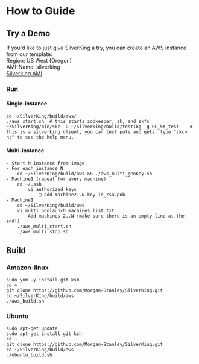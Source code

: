 # How to Guide
## Try a Demo
If you'd like to just give SilverKing a try, you can create an AWS instance from our template:<br>
Region: US West (Oregon)<br>
AMI-Name: silverking<br>
[Silverking AMI](https://us-west-2.console.aws.amazon.com/ec2/v2/home?region=us-west-2#Images:visibility=public-images;search=silverking;sort=name)<br>
### Run
#### Single-instance
```ksh
cd ~/SilverKing/build/aws/
./aws_start.sh  # this starts zookeeper, sk, and skfs
~/SilverKing/bin/skc -G ~/Silverking/build/testing -g GC_SK_test    # this is a silverking client, you can test puts and gets. type "skc> h;" to see the help menu.
```

#### Multi-instance
    - Start N instance from image
    - For each instance N
        cd ~/SilverKing/build/aws && ./aws_multi_genKey.sh
    - Machine1 (repeat for every machine)
        cd ~/.ssh
            vi authorized keys
                □ add machine2..N key id_rsa.pub
    - Machine1
        cd ~/SilverKing/build/aws
        vi multi_nonlaunch_machines_list.txt
            Add machines 2..N (make sure there is an empty line at the end!)
        ./aws_multi_start.sh
        ./aws_multi_stop.sh


## Build
### Amazon-linux
```
sudo yum -y install git ksh
cd ~
git clone https://github.com/Morgan-Stanley/SilverKing.git
cd ~/SilverKing/build/aws
./aws_build.sh
```

### Ubuntu
```
sudo apt-get update
sudo apt-get install git ksh
cd ~
git clone https://github.com/Morgan-Stanley/SilverKing.git
cd ~/SilverKing/build/aws
./ubuntu_build.sh
```